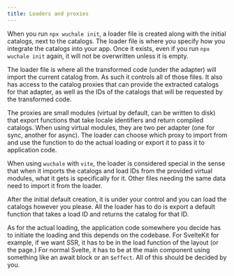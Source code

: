 ```yaml
---
title: Loaders and proxies
---
```


When you run `npx wuchale init`, a loader file is created along with the
initial catalogs, next to the catalogs. The loader file is where you specify
how you integrate the catalogs into your app. Once it exists, even if you run
`npx wuchale init` again, it will not be overwritten unless it is empty.

The loader file is where all the transformed code (under the adapter) will
import the current catalog from. As such it controls all of those files. It
also has access to the catalog proxies that can provide the extracted catalogs
for that adapter, as well as the IDs of the catalogs that will be requested by
the transformed code.

The proxies are small modules (virtual by default, can be written to disk) that
export functions that take locale identifiers and return compiled catalogs.
When using virtual modules, they are two per adapter (one for sync, another for
async). The loader can choose which proxy to import from and use the function
to do the actual loading or export it to pass it to application code.

When using `wuchale` with `vite`, the loader is considered special in the sense
that when it imports the catalogs and load IDs from the provided virtual
modules, what it gets is specifically for it. Other files needing the same data
need to import it from the loader.

After the initial default creation, it is under your control and you can load
the catalogs however you please. All the loader has to do is export a default
function that takes a load ID and returns the catalog for that ID.

As for the actual loading, the application code somewhere you decide has to
initiate the loading and this depends on the codebase. For SvelteKit for
example, if we want SSR, it has to be in the load function of the layout (or
the page.) For normal Svelte, it has to be at the main component using
something like an await block or an `$effect`. All of this should be decided by
you.


